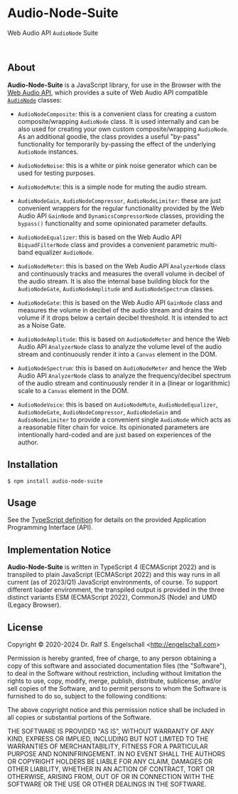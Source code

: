 
Audio-Node-Suite
================

Web Audio API `AudioNode` Suite

<p/>
<img src="https://nodei.co/npm/audio-node-suite.png?downloads=true&stars=true" alt=""/>

<p/>
<img src="https://david-dm.org/rse/audio-node-suite.png" alt=""/>

About
-----

**Audio-Node-Suite** is a JavaScript library, for use in the Browser
with the [Web Audio API](https://www.w3.org/TR/webaudio/),
which provides a suite of Web Audio API compatible
[`AudioNode`](https://developer.mozilla.org/en-US/docs/Web/API/AudioNode)
classes:

- `AudioNodeComposite`: this is a convenient class for creating
  a custom composite/wrapping `AudioNode` class. It is used internally
  and can be also used for creating your own custom composite/wrapping
  `AudioNode`. As an additional goodie, the class provides a useful
  "by-pass" functionality for temporarily by-passing the effect of the
  underlying `AudioNode` instances.

- `AudioNodeNoise`: this is a white or pink noise generator which
  can be used for testing purposes.

- `AudioNodeMute`: this is a simple node for muting the audio stream.

- `AudioNodeGain`, `AudioNodeCompressor`, `AudioNodeLimiter`: these
  are just convenient wrappers for the regular functionality provided
  by the Web Audio API `GainNode` and `DynamicsCompressorNode` classes,
  providing the `bypass()` functionality and some opinionated parameter defaults.

- `AudioNodeEqualizer`: this is based on the Web Audio API `BiquadFilterNode`
  class and provides a convenient parametric multi-band equalizer `AudioNode`.

- `AudioNodeMeter`: this is based on the Web Audio API `AnalyzerNode`
  class and continuously tracks and measures the overall volume
  in decibel of the audio stream. It is also the internal base
  building block for the `AudioNodeGate`, `AudioNodeAmplitude` and
  `AudioNodeSpectrum` classes.

- `AudioNodeGate`: this is based on the Web Audio API `GainNode`
  class and measures the volume in decibel of the audio stream and
  drains the volume if it drops below a certain decibel threshold. It is
  intended to act as a Noise Gate.

- `AudioNodeAmplitude`: this is based on `AudioNodeMeter` and
  hence the Web Audio API `AnalyzerNode` class to analyze the
  volume level of the audio stream and continuously render
  it into a `Canvas` element in the DOM.

- `AudioNodeSpectrum`: this is based on `AudioNodeMeter` and
  hence the Web Audio API `AnalyzerNode` class to analyze the
  frequency/decibel spectrum of the audio stream and continuously render
  it in a (linear or logarithmic) scale to a `Canvas` element in the
  DOM.

- `AudioNodeVoice`: this is based on `AudioNodeMute`, `AudioNodeEqualizer`,
  `AudioNodeGate`, `AudioNodeCompressor`, `AudioNodeGain` and
  `AudioNodeLimiter` to provide a convenient single `AudioNode`
  which acts as a reasonable filter chain for voice. Its opinionated
  parameters are intentionally hard-coded and are just based on
  experiences of the author.

Installation
------------

```shell
$ npm install audio-node-suite
```

Usage
-----

See the [TypeScript definition](src/audio-node-suite.d.ts)
for details on the provided Application Programming Interface (API).

Implementation Notice
---------------------

**Audio-Node-Suite** is written in TypeScript 4 (ECMAScript 2022) and
is transpiled to plain JavaScript (ECMAScript 2022) and this way runs
in all current (as of 2023/Q1) JavaScript environments, of course. To
support different loader environment, the transpiled output is provided
in the three distinct variants ESM (ECMAScript 2022), CommonJS (Node)
and UMD (Legacy Browser).

License
-------

Copyright &copy; 2020-2024 Dr. Ralf S. Engelschall &lt;http://engelschall.com&gt;

Permission is hereby granted, free of charge, to any person obtaining
a copy of this software and associated documentation files (the
"Software"), to deal in the Software without restriction, including
without limitation the rights to use, copy, modify, merge, publish,
distribute, sublicense, and/or sell copies of the Software, and to
permit persons to whom the Software is furnished to do so, subject to
the following conditions:

The above copyright notice and this permission notice shall be included
in all copies or substantial portions of the Software.

THE SOFTWARE IS PROVIDED "AS IS", WITHOUT WARRANTY OF ANY KIND,
EXPRESS OR IMPLIED, INCLUDING BUT NOT LIMITED TO THE WARRANTIES OF
MERCHANTABILITY, FITNESS FOR A PARTICULAR PURPOSE AND NONINFRINGEMENT.
IN NO EVENT SHALL THE AUTHORS OR COPYRIGHT HOLDERS BE LIABLE FOR ANY
CLAIM, DAMAGES OR OTHER LIABILITY, WHETHER IN AN ACTION OF CONTRACT,
TORT OR OTHERWISE, ARISING FROM, OUT OF OR IN CONNECTION WITH THE
SOFTWARE OR THE USE OR OTHER DEALINGS IN THE SOFTWARE.

